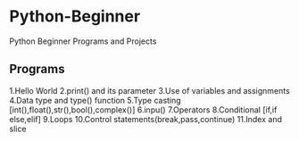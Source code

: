 # Python-Beginner
Python Beginner Programs and Projects

## Programs 
1.Hello World
2.print() and its parameter
3.Use of variables and assignments
4.Data type and type() function
5.Type casting [int(),float(),str(),bool(),complex()]
6.inpu()
7.Operators
8.Conditional [if,if else,elif]
9.Loops
10.Control statements(break,pass,continue)
11.Index and slice
